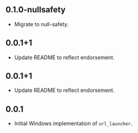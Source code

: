 ## 0.1.0-nullsafety

* Migrate to null-safety.

## 0.0.1+1

* Update README to reflect endorsement.

## 0.0.1+1

* Update README to reflect endorsement.

## 0.0.1

* Initial Windows implementation of `url_launcher`.
